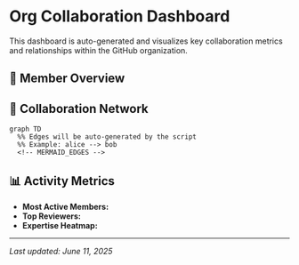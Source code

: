 # Org Collaboration Dashboard

This dashboard is auto-generated and visualizes key collaboration metrics and relationships within the GitHub organization.

## 👥 Member Overview

<!-- MEMBER_TABLE -->

## 🔗 Collaboration Network

```mermaid
graph TD
  %% Edges will be auto-generated by the script
  %% Example: alice --> bob
  <!-- MERMAID_EDGES -->
```

## 📊 Activity Metrics

- **Most Active Members:** <!-- MOST_ACTIVE -->
- **Top Reviewers:** <!-- TOP_REVIEWERS -->
- **Expertise Heatmap:** <!-- EXPERTISE_HEATMAP -->

---

_Last updated: June 11, 2025_
